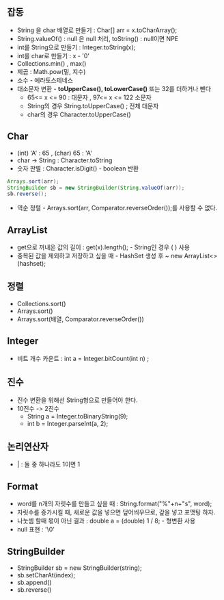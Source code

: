 ## 잡동

- String 을 char 배열로 만들기 : Char[] arr = x.toCharArray();
- String.valueOf() : null 은 null 처리, toString() : null이면 NPE 
- int를 String으로 만들기 : Integer.toString(x);
- int를 char로 만들기 : x - '0' 
- Collections.min() , max()
- 제곱 : Math.pow(밑, 지수)
- 소수 - 에라토스테네스
- 대소문자 변환 - **toUpperCase(), toLowerCase()** 또는 32를 더하거나 뺀다
  - 65<= x <= 90 : 대문자 , 97<= x <= 122 소문자 
  - String의 경우 String.toUpperCase() ; 전체 대문자 
  - char의 경우 Character.toUpperCase()

## Char

- (int) 'A' : 65 , (char) 65 : 'A'  
- char -> String : Character.toString
- 숫자 판별 : Character.isDigit() - boolean  반환

```java
Arrays.sort(arr);
StringBuilder sb = new StringBuilder(String.valueOf(arr));
sb.reverse();
```

- 역순 정렬 - Arrays.sort(arr, Comparator.reverseOrder());를 사용할 수 없다.



## ArrayList

- get으로 꺼내온 값의 길이 : get(x).length(); - String인 경우 ( ) 사용
- 중복된 값을 제외하고 저장하고 싶을 때 - HashSet 생성 후 ~ new ArrayList<>(hashset); 

## 정렬

- Collections.sort()
- Arrays.sort() 
- Arrays.sort(배열, Comparator.reverseOrder())

## Integer

- 비트 개수 카운트 : int a = Integer.bitCount(int n) ;  

## 진수

- 진수 변환을 위해선 String형으로 만들어야 한다.
- 10진수 -> 2진수 
  - String a = Integer.toBinaryString(9);
  - int b = Integer.parseInt(a, 2);



## 논리연산자

- | : 둘 중 하나라도 1이면 1 



## Format

- word를 n개의 자릿수를 만들고 싶을 때 : String.format("%"+n+"s", word);
- 자릿수를 증가시킬 때, 새로운 값을 넣으면 덮어씌우므로, 갚을 넣고 포맷팅 하자.
- 나눗셈 할때 몫이 아닌 결과 : double a = (double) 1 / 8; - 형변환 사용 
- null 표현 : '\0'



## StringBuilder

- StringBuilder sb = new StringBuilder(string);
- sb.setCharAt(index);
- sb.append()
- sb.reverse()



